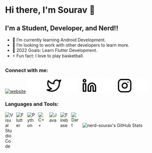 # Hi there, I'm Sourav 👋

## I'm a Student, Developer, and Nerd!!

- 🌱 I’m currently learning Android Development.
- 👯 I’m looking to work with other developers to learn more.
- 🥅 2022 Goals: Learn Flutter Development.
- ⚡ Fun fact: I love to play basketball.

### Connect with me:

[![website](./img/facebook3.svg)](https://www.facebook.com/souravpdd#gh-light-mode-only)
[![website](./img/facebook.svg)](https://www.facebook.com/souravpdd#gh-dark-mode-only)
&nbsp;&nbsp;
[![website](./img/twitter-light.svg)](https://twitter.com/souravpd_#gh-light-mode-only)
[![website](./img/twitter-dark.svg)](https://twitter.com/souravpd_#gh-dark-mode-only)
&nbsp;&nbsp;
[![website](./img/linkedin-light.svg)](https://www.linkedin.com/in/sourav-pd#gh-light-mode-only)
[![website](./img/linkedin-dark.svg)](https://www.linkedin.com/in/sourav-pd#gh-dark-mode-only)
&nbsp;&nbsp;
[![website](./img/instagram-light.svg)](https://instagram.com/soura.xd#gh-light-mode-only)
[![website](./img/instagram-dark.svg)](https://instagram.com/soura.xd#gh-dark-mode-only)

### Languages and Tools:

<img align="left" alt="Visual Studio Code" width="26px" src="https://cdn.jsdelivr.net/gh/devicons/devicon/icons/vscode/vscode-original.svg" style="padding-right:10px;" />
<img align="left" alt="Flutter" width="26px" src="https://cdn.jsdelivr.net/gh/devicons/devicon/icons/flutter/flutter-original.svg" style="padding-right:10px;" />
<img align="left" alt="Python" width="26px" src="https://cdn.jsdelivr.net/gh/devicons/devicon/icons/python/python-original.svg" style="padding-right:10px;" />
<img align="left" alt="C++" width="26px" src="https://cdn.jsdelivr.net/gh/devicons/devicon/icons/cplusplus/cplusplus-plain.svg" style="padding-right:10px;" />
<img align="left" alt="Java" width="26px" src="https://cdn.jsdelivr.net/gh/devicons/devicon/icons/java/java-original.svg" style="padding-right:10px;" />
<img align="left" alt="Firebase" width="26px" src="https://cdn.jsdelivr.net/gh/devicons/devicon/icons/firebase/firebase-plain.svg" style="padding-right:10px;" />
<img align="left" alt="Dart" width="26px" src="https://cdn.jsdelivr.net/gh/devicons/devicon/icons/dart/dart-original.svg" style="padding-right:10px;" />

<br>
<br>

  <img align="left" alt="nerd-sourav's GitHub Stats" src="https://github-readme-stats.vercel.app/api?username=nerd-sourav&show_icons=true&hide_border=false&title_color=ff652f&icon_color=FFE400&bg_color=09131B&text_color=ffffff&border_color=0c1a25" />

[facebook]: https://www.facebook.com/souravpdd
[twitter]: https://twitter.com/souravpd_
[instagram]: https://instagram.com/soura.xdW
[linkedin]: https://www.linkedin.com/in/sourav-pd
